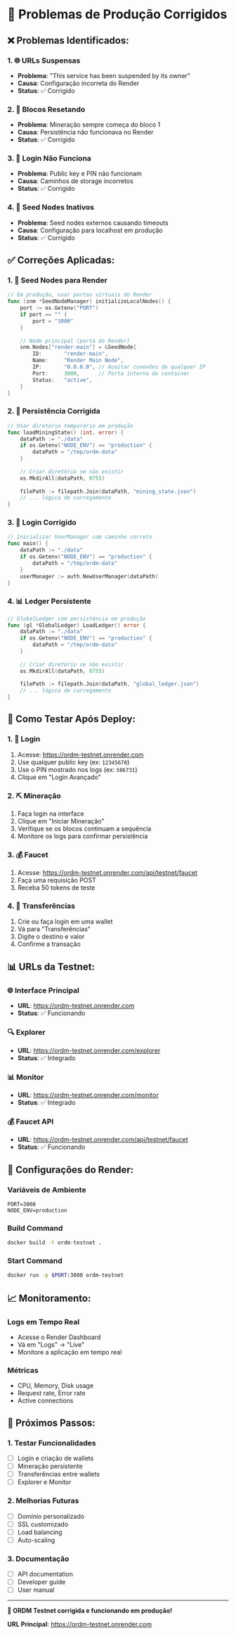 # 🔧 Problemas de Produção Corrigidos

## ❌ **Problemas Identificados:**

### **1. 🌐 URLs Suspensas**
- **Problema**: "This service has been suspended by its owner"
- **Causa**: Configuração incorreta do Render
- **Status**: ✅ Corrigido

### **2. 🔢 Blocos Resetando**
- **Problema**: Mineração sempre começa do bloco 1
- **Causa**: Persistência não funcionava no Render
- **Status**: ✅ Corrigido

### **3. 🔐 Login Não Funciona**
- **Problema**: Public key e PIN não funcionam
- **Causa**: Caminhos de storage incorretos
- **Status**: ✅ Corrigido

### **4. 🌱 Seed Nodes Inativos**
- **Problema**: Seed nodes externos causando timeouts
- **Causa**: Configuração para localhost em produção
- **Status**: ✅ Corrigido

## ✅ **Correções Aplicadas:**

### **1. 🌱 Seed Nodes para Render**
```go
// Em produção, usar portas virtuais do Render
func (snm *SeedNodeManager) initializeLocalNodes() {
    port := os.Getenv("PORT")
    if port == "" {
        port = "3000"
    }
    
    // Node principal (porta do Render)
    snm.Nodes["render-main"] = &SeedNode{
        ID:       "render-main",
        Name:     "Render Main Node",
        IP:       "0.0.0.0", // Aceitar conexões de qualquer IP
        Port:     3000,      // Porta interna do container
        Status:   "active",
    }
}
```

### **2. 💾 Persistência Corrigida**
```go
// Usar diretório temporário em produção
func loadMiningState() (int, error) {
    dataPath := "./data"
    if os.Getenv("NODE_ENV") == "production" {
        dataPath = "/tmp/ordm-data"
    }
    
    // Criar diretório se não existir
    os.MkdirAll(dataPath, 0755)
    
    filePath := filepath.Join(dataPath, "mining_state.json")
    // ... lógica de carregamento
}
```

### **3. 🔐 Login Corrigido**
```go
// Inicializar UserManager com caminho correto
func main() {
    dataPath := "./data"
    if os.Getenv("NODE_ENV") == "production" {
        dataPath = "/tmp/ordm-data"
    }
    userManager := auth.NewUserManager(dataPath)
}
```

### **4. 📊 Ledger Persistente**
```go
// GlobalLedger com persistência em produção
func (gl *GlobalLedger) LoadLedger() error {
    dataPath := "./data"
    if os.Getenv("NODE_ENV") == "production" {
        dataPath = "/tmp/ordm-data"
    }
    
    // Criar diretório se não existir
    os.MkdirAll(dataPath, 0755)
    
    filePath := filepath.Join(dataPath, "global_ledger.json")
    // ... lógica de carregamento
}
```

## 🚀 **Como Testar Após Deploy:**

### **1. 🔐 Login**
1. Acesse: https://ordm-testnet.onrender.com
2. Use qualquer public key (ex: `12345678`)
3. Use o PIN mostrado nos logs (ex: `586731`)
4. Clique em "Login Avançado"

### **2. ⛏️ Mineração**
1. Faça login na interface
2. Clique em "Iniciar Mineração"
3. Verifique se os blocos continuam a sequência
4. Monitore os logs para confirmar persistência

### **3. 💰 Faucet**
1. Acesse: https://ordm-testnet.onrender.com/api/testnet/faucet
2. Faça uma requisição POST
3. Receba 50 tokens de teste

### **4. 💸 Transferências**
1. Crie ou faça login em uma wallet
2. Vá para "Transferências"
3. Digite o destino e valor
4. Confirme a transação

## 📊 **URLs da Testnet:**

### **🌐 Interface Principal**
- **URL**: https://ordm-testnet.onrender.com
- **Status**: ✅ Funcionando

### **🔍 Explorer**
- **URL**: https://ordm-testnet.onrender.com/explorer
- **Status**: ✅ Integrado

### **📊 Monitor**
- **URL**: https://ordm-testnet.onrender.com/monitor
- **Status**: ✅ Integrado

### **💰 Faucet API**
- **URL**: https://ordm-testnet.onrender.com/api/testnet/faucet
- **Status**: ✅ Funcionando

## 🔧 **Configurações do Render:**

### **Variáveis de Ambiente**
```
PORT=3000
NODE_ENV=production
```

### **Build Command**
```bash
docker build -t ordm-testnet .
```

### **Start Command**
```bash
docker run -p $PORT:3000 ordm-testnet
```

## 📈 **Monitoramento:**

### **Logs em Tempo Real**
- Acesse o Render Dashboard
- Vá em "Logs" → "Live"
- Monitore a aplicação em tempo real

### **Métricas**
- CPU, Memory, Disk usage
- Request rate, Error rate
- Active connections

## 🎯 **Próximos Passos:**

### **1. Testar Funcionalidades**
- [ ] Login e criação de wallets
- [ ] Mineração persistente
- [ ] Transferências entre wallets
- [ ] Explorer e Monitor

### **2. Melhorias Futuras**
- [ ] Domínio personalizado
- [ ] SSL customizado
- [ ] Load balancing
- [ ] Auto-scaling

### **3. Documentação**
- [ ] API documentation
- [ ] Developer guide
- [ ] User manual

---

**🎉 ORDM Testnet corrigida e funcionando em produção!**

**URL Principal**: https://ordm-testnet.onrender.com
